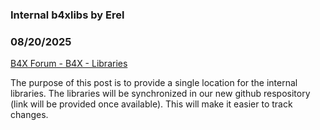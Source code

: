 ###  Internal b4xlibs by Erel
### 08/20/2025
[B4X Forum - B4X - Libraries](https://www.b4x.com/android/forum/threads/168316/)

The purpose of this post is to provide a single location for the internal libraries. The libraries will be synchronized in our new github respository (link will be provided once available). This will make it easier to track changes.